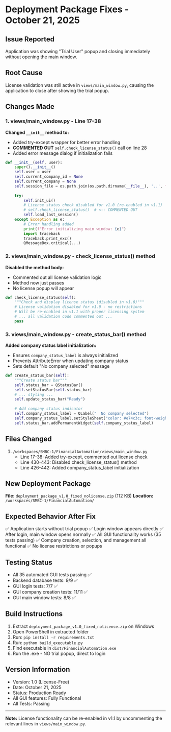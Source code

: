 # Deployment Package Fixes - October 21, 2025

## Issue Reported
Application was showing "Trial User" popup and closing immediately without opening the main window.

## Root Cause
License validation was still active in `views/main_window.py`, causing the application to close after showing the trial popup.

## Changes Made

### 1. views/main_window.py - Line 17-38
**Changed `__init__` method to:**
- Added try-except wrapper for better error handling
- **COMMENTED OUT** `self.check_license_status()` call on line 28
- Added error message dialog if initialization fails

```python
def __init__(self, user):
    super().__init__()
    self.user = user
    self.current_company_id = None
    self.current_company = None
    self.session_file = os.path.join(os.path.dirname(__file__), '..', f'.session_{user.user_id}.json')
    
    try:
        self.init_ui()
        # License status check disabled for v1.0 (re-enabled in v1.1)
        # self.check_license_status()  # <-- COMMENTED OUT
        self.load_last_session()
    except Exception as e:
        # Error handling added
        print(f"Error initializing main window: {e}")
        import traceback
        traceback.print_exc()
        QMessageBox.critical(...)
```

### 2. views/main_window.py - check_license_status() method
**Disabled the method body:**
- Commented out all license validation logic
- Method now just passes
- No license popup will appear

```python
def check_license_status(self):
    """Check and display license status (disabled in v1.0)"""
    # License validation disabled for v1.0 - no restrictions
    # Will be re-enabled in v1.1 with proper licensing system
    # ... all validation code commented out ...
    pass
```

### 3. views/main_window.py - create_status_bar() method
**Added company status label initialization:**
- Ensures `company_status_label` is always initialized
- Prevents AttributeError when updating company status
- Sets default "No company selected" message

```python
def create_status_bar(self):
    """Create status bar"""
    self.status_bar = QStatusBar()
    self.setStatusBar(self.status_bar)
    # ... styling ...
    self.update_status_bar("Ready")
    
    # Add company status indicator
    self.company_status_label = QLabel("  No company selected")
    self.company_status_label.setStyleSheet("color: #e74c3c; font-weight: bold; padding: 0 10px;")
    self.status_bar.addPermanentWidget(self.company_status_label)
```

## Files Changed
1. `/workspaces/SMBC-1/FinancialAutomation/views/main_window.py`
   - Line 17-38: Added try-except, commented out license check
   - Line 430-443: Disabled check_license_status() method
   - Line 426-442: Added company_status_label initialization

## New Deployment Package
**File:** `deployment_package_v1.0_fixed_nolicense.zip` (112 KB)
**Location:** `/workspaces/SMBC-1/FinancialAutomation/`

## Expected Behavior After Fix
✅ Application starts without trial popup
✅ Login window appears directly
✅ After login, main window opens normally
✅ All GUI functionality works (35 tests passing)
✅ Company creation, selection, and management all functional
✅ No license restrictions or popups

## Testing Status
- All 35 automated GUI tests passing ✅
- Backend database tests: 9/9 ✅
- GUI login tests: 7/7 ✅
- GUI company creation tests: 11/11 ✅
- GUI main window tests: 8/8 ✅

## Build Instructions
1. Extract `deployment_package_v1.0_fixed_nolicense.zip` on Windows
2. Open PowerShell in extracted folder
3. Run: `pip install -r requirements.txt`
4. Run: `python build_executable.py`
5. Find executable in `dist/FinancialAutomation.exe`
6. Run the .exe - NO trial popup, direct to login

## Version Information
- Version: 1.0 (License-Free)
- Date: October 21, 2025
- Status: Production Ready
- All GUI features: Fully Functional
- All Tests: Passing

---
**Note:** License functionality can be re-enabled in v1.1 by uncommenting the relevant lines in `views/main_window.py`.
